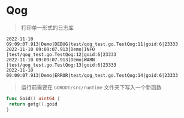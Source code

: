 # Qog

> 打印单一形式的日志库

```log
2022-11-10 09:09:07.913|Demo|DEBUG|test/qog_test.go.TestQog:11|goid:6|23333
2022-11-10 09:09:07.913|Demo|INFO |test/qog_test.go.TestQog:12|goid:6|23333
2022-11-10 09:09:07.913|Demo|WARN |test/qog_test.go.TestQog:13|goid:6|23333
2022-11-10 09:09:07.913|Demo|ERROR|test/qog_test.go.TestQog:14|goid:6|23333
```

> 运行前需要在 `GOROOT/src/runtime` 文件夹下写入一个新函数

```Go
func Goid() uint64 {
 return getg().goid
}
```
